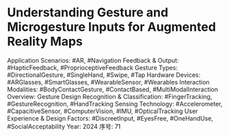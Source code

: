 # Understanding Gesture and Microgesture Inputs for Augmented Reality Maps

Application Scenarios: #AR, #Navigation
Feedback & Output: #HapticFeedback, #ProprioceptiveFeedback
Gesture Types: #DirectionalGesture, #SingleHand, #Swipe, #Tap
Hardware Devices: #ARGlasses, #SmartGlasses, #WearableSensor, #Wearables
Interaction Modalities: #BodyContactGesture, #ContactBased, #MultiModalInteraction
Overview: Gesture Design
Recognition & Classification: #FingerTracking, #GestureRecognition, #HandTracking
Sensing Technology: #Accelerometer, #CapacitiveSensor, #ComputerVision, #IMU, #OpticalTracking
User Experience & Design Factors: #DiscreetInput, #EyesFree, #OneHandUse, #SocialAcceptability
Year: 2024
序号: 71